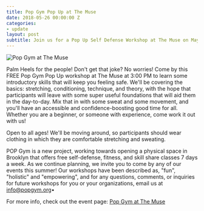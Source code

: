 ```yaml
---
title: Pop Gym Pop Up at The Muse
date: 2018-05-26 00:00:00 Z
categories:
- update
layout: post
subtitle: Join us for a Pop Up Self Defense Workshop at The Muse on May 26th
---
```


![Pop Gym at The Muse](/assets/musemay.jpg)

Palm Heels for the people! Don't get that joke? No worries! Come by this FREE Pop Gym Pop Up workshop at The Muse at 3:00 PM to learn some introductory skills that will keep you feeling safe. We'll be covering the basics: stretching, conditioning, technique, and theory, with the hope that participants will leave with some super useful foundations that will aid them in the day-to-day. Mix that in with some sweat and some movement, and you'll have an accessible and confidence-boosting good time for all. Whether you are a beginner, or someone with experience, come work it out with us!

Open to all ages! We'll be moving around, so participants should wear clothing in which they are comfortable stretching and sweating.

POP Gym is a new project, working towards opening a physical space in Brooklyn that offers free self-defense, fitness, and skill share classes 7 days a week. As we continue planning, we invite you to come by any of our events this summer! Our workshops have been described as, "fun", "holistic" and "empowering", and for any questions, comments, or inquiries for future workshops for you or your organizations, email us at info@popgym.org•

For more info, check out the event page: [Pop Gym at The Muse](https://www.facebook.com/events/184365205528596/)
